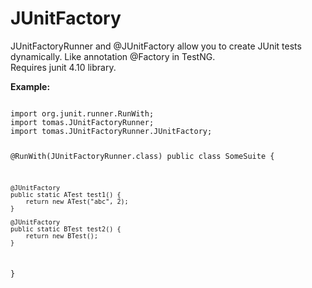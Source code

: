 JUnitFactory
============

<p>
JUnitFactoryRunner and @JUnitFactory allow you to create JUnit tests dynamically. Like annotation @Factory in TestNG.<br/>
Requires junit 4.10 library.
</p>
<p>
<b>Example:</b>
</p>
<code>
import org.junit.runner.RunWith;
import tomas.JUnitFactoryRunner;
import tomas.JUnitFactoryRunner.JUnitFactory;

@RunWith(JUnitFactoryRunner.class)
public class SomeSuite {

    @JUnitFactory
    public static ATest test1() {
        return new ATest("abc", 2);
    }

    @JUnitFactory
    public static BTest test2() {
        return new BTest();
    }
}
<code/>